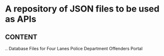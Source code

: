 # A repository of JSON files to be used as APIs

## CONTENT

.. Database Files for Four Lanes Police Department Offenders Portal
